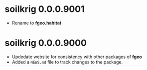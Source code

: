 # soilkrig 0.0.0.9001

* Rename to __fgeo.habitat__

# soilkrig 0.0.0.9000

* Updedate website for consistency with other packages of __fgeo__
* Added a `NEWS.md` file to track changes to the package.
